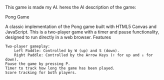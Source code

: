 This game is made my AI. heres the AI description of the game:

Pong Game

A classic implementation of the Pong game built with HTML5 Canvas and JavaScript. This is a two-player game with a timer and pause functionality, designed to run directly in a web browser.
Features

    Two-player gameplay:
        Left Paddle: Controlled by W (up) and S (down).
        Right Paddle: Controlled by the Arrow Keys (↑ for up and ↓ for down).
    Pause the game by pressing P.
    Timer to track how long the game has been played.
    Score tracking for both players.

